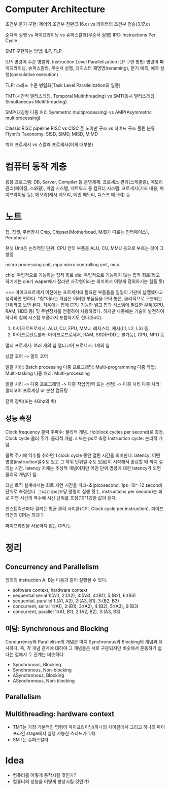 #   Computer Architecture

조건부 분기 구현: 제어의 조건부 전환(3.16.c) vs 데이터의 조건부 전송(3.17.c)

순차적 실행 vs 파이프라이닝 vs 슈퍼스칼라(무순서 실행)
IPC: Instructions Per Cycle

SMT 구현하는 방법: ILP, TLP

ILP: 명령어 수준 병렬화, Instruction Level Parallelization
ILP 구현 방법: 명령어 파이프라이닝, 슈퍼스칼라, 무순서 실행, 레지스터 재명명(renaming), 분기 예측, 예측 실행(speculative execution)

TLP: 스레드 수준 병렬화(Task Level Parallelization의 일종)

TMT(시간적 멀티스레딩, Temporal Multithreading) vs SMT(동시 멀티스레딩, Simultaneous Multithreading)

SMP(대칭형 다중 처리 Symmetric multiprocessing) vs AMP(Asymmetric multiprocessing)

Classic RISC pipeline
RISC vs CISC
폰 노이만 구조 vs 하버드 구조
플린 분류 Flynn's Taxonomy: SISD, SIMD, MISD, MIMD

벡터 프로세서 vs 스칼라 프로세서(이게 대부분)


#   컴퓨터 동작 계층
응용 프로그램: DB, Server, Compiler 등
운영체제: 프로세스 관리(스케줄링), 메모리 관리(페이징, 스와핑), 파일 시스템, 네트워크 등
컴퓨터 시스템: 프로세서(기초 내용, 파이프라이닝 등), 메모리(캐시 메모리, 메인 메모리, 디스크 메모리) 등


#   노트
칩, 칩셋, 주변장치
Chip, Chipset(Motherboad, M/B가 따르는 인터페이스), Peripheral

유닛 Unit은 논리적인 단위: CPU 안의 부품을 ALU, CU, MMU 등으로 부르는 것이  그 방증

micro processing unit, mpu
micro controlling unit, mcu

chip: 독립적으로 기능하는 집적 회로
die: 독립적으로 기능하지 않는 집적 회로(라고 하기에는 die가 waper에서 잘라낸 사각형이라는 의미여서 이렇게 정의하기는 힘들 듯)

===
마이크프로세서 이전에는 프로세서에 필요한 부품들을 일일이 기판에 납땜했다고 생각하면 편하다.
"칩"이라는 개념은 이러한 부품들을 모아 놓은, 물리적으로 구분되는 단위라고 보면 된다.
처음에는 칩에 CPU 기능만 넣고 칩과 시스템에 필요한 부품(GPU, RAM, HDD 등) 및 주변장치를 연결하여 사용하였다.
하지만 나중에는 기술이 발전하여 하나의 칩에 시스템 부품까지 포함하기도 한다(SoC).

1.  마이크로프로세서: ALU, CU, FPU, MMU, 레지스터, 캐시(L1, L2, L3) 등
2.  마이크로컨트롤러: 마이크로프로세서, RAM, SSD(HDD는 불가능), GPU, NPU 등

멀티 프로세서: 여러 개의 칩
멀티코어 프로세서: 1개의 칩

싱글 코어 -> 멀티 코어

일괄 처리: Batch processing
다중 프로그래밍: Multi-programming
다중 작업: Multi-tasking
다중 처리: Multi-processing

일괄 처리 -> 다중 프로그래밍 -> 다중 작업(협력 또는 선점) -> 다중 처리
다중 처리: 멀티코어 프로세싱 or 분산 컴퓨팅

전력 장벽(또는 4Ghz의 벽)

##  성능 측정
Clock frequency 클럭 주파수: 물리적 개념. Hz(clock cycles per second)로 측정.
Clock cycle 클러 주기: 물리적 개념. s 또는 ps로 측정
Instruction cycle: 논리적 개념

클럭 주기에 역수를 취하면 1 clock cycle 동안 걸린 시간을 의미한다.
latency: 어떤 명령(instruction일수도 있고 그 하위 단위일 수도 있음)이 시작해서 종료할 때 까지 걸리는 시간. latency 자체는 추상적 개념이지만 어떤 단위 명령에 대한 latency가 되면 물리적 개념이 됨.

최신 로직 설계에서는 회로 지연 시간을 피코-초(picosecond, 1ps=10^-12 second) 단위로 측정한다.
그리고 ips(초당 명령어 실행 횟수, instructions per second)는 회로 지연 시간의 역수에 시간 단위를 조정(10^12)한 값이 된다.

인스트럭션마다 걸리는 평균 클럭 사이클(CPI, Clock cycle per instruction).
파이프라인의 CPI는 최대 1

파이프라인을 사용하지 않는 CPU는 



#   정리

##  Concurrency and Parallelism
임의의 instruction A, B는 다음과 같이 실행될 수 있다.
*   software context, hardware context
*   sequential   serial    1:(A1), 2:(A2), 3:(A3), 4:(B1), 5:(B2), 6:(B3)
*   sequential,  parallel  1:(A1, A2), 2:(A3, B1), 3:(B2, B3)
*   concurrent,  seiral    1:(A1), 2:(B1), 3:(A2), 4:(B2), 5:(A3), 6:(B3)
*   concurrent,  parallel  1:(A1, B1), 2:(A2, B2), 3:(A3, B3)

##  여담: Synchronous and Blocking
Concurrency와 Parallelism의 개념은 마치 Synchronous와 Blocking의 개념과 유사하다.
즉, 각 개념 관계에 대하여 그 개념들은 서로 구분되지만 비슷해서 혼동하기 쉽다는 점에서 두 관계는 비슷하다.
*   Synchronous,  Blocking
*   Synchronous,  Non-blocking
*   ASynchronous, Blocking
*   ASynchronous, Non-blocking

##  Parallelism

##  Multithreading: hardware context
*   TMT는 가장 기본적인 명령어 파이프라이닝(하나의 사이클에서 그리고 하나의 파이프라인 stage에서 실행 가능한 스레드가 1개)
*   SMT는 슈퍼스칼라



#   Idea
*   컴퓨터를 어떻게 동작시킬 것인가?
*   컴퓨터의 성능을 어떻게 향상시킬 것인가?